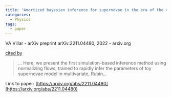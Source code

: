 ```yaml
---
title: "Amortized bayesian inference for supernovae in the era of the vera rubin observatory using normalizing flows"
categories:
  - Physics
tags:
  - paper
---
```

VA Villar - arXiv preprint arXiv:2211.04480, 2022 - arxiv.org

[cited by](https://scholar.google.com/scholar?cites=17210040949417357460&as_sdt=4000005&sciodt=0,18&hl=en&num=20) 

>… Here, we present the first simulation-based inference method using normalizing flows, trained to rapidly infer the parameters of toy supernovae model in multivariate, Rubin…

Link to paper: [https://arxiv.org/abs/2211.04480](https://arxiv.org/abs/2211.04480)
